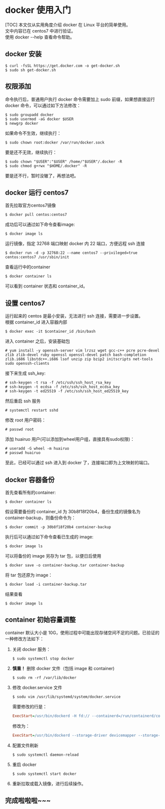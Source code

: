 # docker 使用入门
[TOC]
本文仅从实用角度介绍 docker 在 Linux 平台的简单使用。<br>
文中内容已在 centos7 中进行验证。<br>
使用 docker --help 查看命令帮助。
## docker 安装
```shell
$ curl -fsSL https://get.docker.com -o get-docker.sh
$ sudo sh get-docker.sh
```
## 权限添加
命令执行后，普通用户执行 docker 命令需要加上 sudo 前缀，如果想直接运行 docker 命令，可以通过如下方法修改：
```shell
$ sudo groupadd docker
$ sudo usermod -aG docker $USER
$ newgrp docker
```
如果命令不生效，继续执行：
```shell
$ sudo chown root:docker /var/run/docker.sock
```
要是还不无效，继续执行：
```shell
$ sudo chown "$USER":"$USER" /home/"$USER"/.docker -R
$ sudo chmod g+rwx "$HOME/.docker" -R
```
要是还不行，暂时没辙了，再想法吧。
## docker 运行 centos7
首先拉取官方centos7镜像
```shell
$ docker pull centos:centos7
```
成功后可以通过如下命令查看image:
```shell
$ docker image ls
```
运行镜像，指定 32768 端口映射 docker 内 22 端口，方便远程 ssh 连接
```shell
$ docker run -d -p 32768:22 --name centos7 --privileged=true centos:centos7 /usr/sbin/init
```
查看运行中的container
```shell
$ docker container ls
```
可以看到 container 状态和 container_id。
## 设置 centos7
运行起来的 centos 是最小安装，无法进行 ssh 连接，需要进一步设置。<br>
根据 container_id 进入容器内部
```shell
$ docker exec -it $container_id /bin/bash
```
进入 container 之后，安装基础包
```shell
# yum install -y openssh-server vim lrzsz wget gcc-c++ pcre pcre-devel zlib zlib-devel ruby openssl openssl-devel patch bash-completion zlib.i686 libstdc++.i686 lsof unzip zip bzip2 initscripts net-tools sudo openssh-clients
```
接下来生成 ssh_key:
```shell
# ssh-keygen -t rsa -f /etc/ssh/ssh_host_rsa_key
# ssh-keygen -t ecdsa -f /etc/ssh/ssh_host_ecdsa_key
# ssh-keygen -t ed25519 -f /etc/ssh/ssh_host_ed25519_key
```
然后重启 ssh 服务
```shell
# systemctl restart sshd
```
修改 root 用户密码：
```shell
# passwd root
```
添加 huairuo 用户(可以添加到wheel用户组，直接具有sudo权限)：
```shell
# useradd -G wheel -m huairuo
# passwd huairuo
```
至此，已经可以通过 ssh 进入到 docker 了，连接端口即为上文映射的端口。
## docker 容器备份
首先查看所有的container:
```shell
$ docker container ls
```
假设需要备份的 container_id 为 30b8f18f20b4，备份生成的镜像名为 container-backup，则备份命令为：
```shell
$ docker commit -p 30b8f18f20b4 container-backup
```
执行后可以通过如下命令查看已生成的 image:
```shell
$ docker image ls
```
可以将备份的 image 另存为 tar 包，以便日后使用
```shell
$ docker save -o container-backup.tar container-backup
```
将 tar 包还原为 image：
```shell
$ docker load -i container-backup.tar
```
结果查看
```shell
$ docker image ls
```
## container 初始容量调整
container 默认大小是 10G，使用过程中可能出现存储空间不足的问题。已验证的一种修改方法如下：
1. 关闭 docker 服务：

    ```shell
    $ sudo systemctl stop docker
    ```
2. **慎重！** 删除 docker 文件（包括 image 和 container)
    ```shell
    $ sudo rm -rf /var/lib/docker
    ```
3. 修改 docker.service 文件
    ```shell
    $ sodu vim /usr/lib/systemd/system/docker.service
    ```
    需要修改的行是：
    ```ini
    ExecStart=/usr/bin/dockerd -H fd:// --containerd=/run/containerd/containerd.sock
    ```
    修改为：
    ```ini
    ExecStart=/usr/bin/dockerd --storage-driver devicemapper --storage-opt dm.loopdatasize=500G --storage-opt dm.loopmetadatasize=10G --storage-opt dm.fs=ext4 --storage-opt dm.basesize=100G -H fd:// --containerd=/run/containerd/containerd.sock
4. 配置文件刷新
    ```shell
    $ sudo systemctl daemon-reload
    ```
5. 重启 docker
    ```shell
    $ sudo systemctl start docker
    ```
6. 重新拉取或载入镜像，进行后续操作。
## 完成啦啦啦~~~